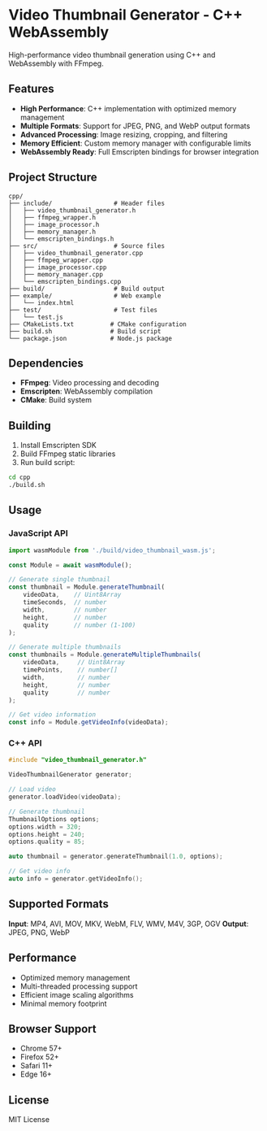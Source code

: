 # Video Thumbnail Generator - C++ WebAssembly

High-performance video thumbnail generation using C++ and WebAssembly with FFmpeg.

## Features

- **High Performance**: C++ implementation with optimized memory management
- **Multiple Formats**: Support for JPEG, PNG, and WebP output formats
- **Advanced Processing**: Image resizing, cropping, and filtering
- **Memory Efficient**: Custom memory manager with configurable limits
- **WebAssembly Ready**: Full Emscripten bindings for browser integration

## Project Structure

```
cpp/
├── include/                 # Header files
│   ├── video_thumbnail_generator.h
│   ├── ffmpeg_wrapper.h
│   ├── image_processor.h
│   ├── memory_manager.h
│   └── emscripten_bindings.h
├── src/                     # Source files
│   ├── video_thumbnail_generator.cpp
│   ├── ffmpeg_wrapper.cpp
│   ├── image_processor.cpp
│   ├── memory_manager.cpp
│   └── emscripten_bindings.cpp
├── build/                   # Build output
├── example/                 # Web example
│   └── index.html
├── test/                    # Test files
│   └── test.js
├── CMakeLists.txt          # CMake configuration
├── build.sh                # Build script
└── package.json            # Node.js package
```

## Dependencies

- **FFmpeg**: Video processing and decoding
- **Emscripten**: WebAssembly compilation
- **CMake**: Build system

## Building

1. Install Emscripten SDK
2. Build FFmpeg static libraries
3. Run build script:

```bash
cd cpp
./build.sh
```

## Usage

### JavaScript API

```javascript
import wasmModule from './build/video_thumbnail_wasm.js';

const Module = await wasmModule();

// Generate single thumbnail
const thumbnail = Module.generateThumbnail(
    videoData,    // Uint8Array
    timeSeconds,  // number
    width,        // number
    height,       // number
    quality       // number (1-100)
);

// Generate multiple thumbnails
const thumbnails = Module.generateMultipleThumbnails(
    videoData,     // Uint8Array
    timePoints,    // number[]
    width,         // number
    height,        // number
    quality        // number
);

// Get video information
const info = Module.getVideoInfo(videoData);
```

### C++ API

```cpp
#include "video_thumbnail_generator.h"

VideoThumbnailGenerator generator;

// Load video
generator.loadVideo(videoData);

// Generate thumbnail
ThumbnailOptions options;
options.width = 320;
options.height = 240;
options.quality = 85;

auto thumbnail = generator.generateThumbnail(1.0, options);

// Get video info
auto info = generator.getVideoInfo();
```

## Supported Formats

**Input**: MP4, AVI, MOV, MKV, WebM, FLV, WMV, M4V, 3GP, OGV
**Output**: JPEG, PNG, WebP

## Performance

- Optimized memory management
- Multi-threaded processing support
- Efficient image scaling algorithms
- Minimal memory footprint

## Browser Support

- Chrome 57+
- Firefox 52+
- Safari 11+
- Edge 16+

## License

MIT License